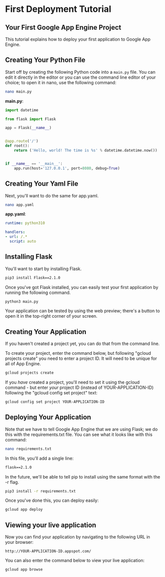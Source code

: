 # First Deployment Tutorial

## Your First Google App Engine Project

This tutorial explains how to deploy your first application to Google App 
Engine. 


## Creating Your Python File

Start off by creating the following Python code into a `main.py` file. You can
edit it directly in the editor or you can use the command line editor of your 
choice; to open it in nano, use the following command:

```bash
nano main.py
```


**main.py**:
```python
import datetime

from flask import Flask

app = Flask(__name__)


@app.route('/')
def root():
    return ('Hello, world! The time is %s' % datetime.datetime.now())


if __name__ == '__main__':
    app.run(host='127.0.0.1', port=8080, debug=True)
```

## Creating Your Yaml File

Next, you'll want to do the same for app.yaml. 

```bash
nano app.yaml
```


**app.yaml**:
```yaml
runtime: python310

handlers:
- url: /.*
  script: auto
```


## Installing Flask

You'll want to start by installing Flask.

```bash
pip3 install Flask==2.1.0
```

Once you've got Flask installed, you can easily test your first application 
by running the following command.

```bash
python3 main.py
```

Your application can be tested by using the web preview; there's a button to 
open it in the top-right corner of your screen.


## Creating Your Application

If you haven't created a project yet, you can do that from the command line.

To create your project, enter the command below, but following "gcloud projects
create" you need to enter a project ID. It will need to be unique for all of
App Engine.

```bash
gcloud projects create 
```

If you _have_ created a project, you'll need to set it using the gcloud 
command - but enter _your_ project ID (instead of YOUR-APPLICATION-ID)
following the "gcloud config set project" text:

```bash
gcloud config set project YOUR-APPLICATION-ID
```


## Deploying Your Application

Note that we have to tell Google App Engine that we are using Flask; we do this
with the requirements.txt file.  You can see what it looks like with this
command:

```bash
nano requirements.txt
```

In this file, you'll add a single line:

```txt
flask==2.1.0
```

In the future, we'll be able to tell pip to install using the same format with
the -r flag.

```bash
pip3 install -r requirements.txt
```

Once you've done this, you can deploy easily:

```bash
gcloud app deploy
```


## Viewing your live application

Now you can find your application by navigating to the following URL in your 
browser: 

```
http://YOUR-APPLICATION-ID.appspot.com/ 
```

You can also enter the command below to view your live application:

```bash
gcloud app browse
```
